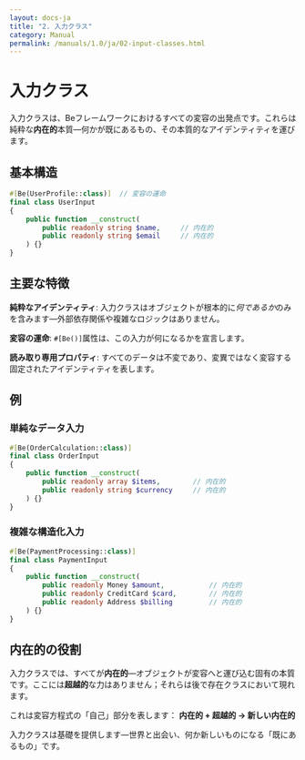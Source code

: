 ```yaml
---
layout: docs-ja
title: "2. 入力クラス"
category: Manual
permalink: /manuals/1.0/ja/02-input-classes.html
---
```


# 入力クラス

入力クラスは、Beフレームワークにおけるすべての変容の出発点です。これらは純粋な**内在的**本質—何かが既にあるもの、その本質的なアイデンティティを運びます。

## 基本構造

```php
#[Be(UserProfile::class)]  // 変容の運命
final class UserInput
{
    public function __construct(
        public readonly string $name,     // 内在的
        public readonly string $email     // 内在的
    ) {}
}
```

## 主要な特徴

**純粋なアイデンティティ**: 入力クラスはオブジェクトが根本的に*何であるか*のみを含みます—外部依存関係や複雑なロジックはありません。

**変容の運命**: `#[Be()]`属性は、この入力が何になるかを宣言します。

**読み取り専用プロパティ**: すべてのデータは不変であり、変異ではなく変容する固定されたアイデンティティを表します。

## 例

### 単純なデータ入力
```php
#[Be(OrderCalculation::class)]
final class OrderInput
{
    public function __construct(
        public readonly array $items,        // 内在的
        public readonly string $currency     // 内在的
    ) {}
}
```

### 複雑な構造化入力
```php
#[Be(PaymentProcessing::class)]
final class PaymentInput
{
    public function __construct(
        public readonly Money $amount,           // 内在的
        public readonly CreditCard $card,        // 内在的
        public readonly Address $billing         // 内在的
    ) {}
}
```

## 内在的の役割

入力クラスでは、すべてが**内在的**—オブジェクトが変容へと運び込む固有の本質です。ここには**超越的**な力はありません；それらは後で存在クラスにおいて現れます。

これは変容方程式の「自己」部分を表します：
**内在的 + 超越的 → 新しい内在的**

入力クラスは基礎を提供します—世界と出会い、何か新しいものになる「既にあるもの」です。
